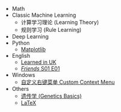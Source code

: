 - Math
- Classic Machine Learning
  - 计算学习理论 (Learning Theory)
  - 规则学习 (Rule Learning)
- Deep Learning
- Python
  - [Matplotlib](python/matplotlib.md)
- English
  - [Learned in UK](english/learned-in-uk.md)
  - [*Friends* S01 E01](english/friends-s01e01.md)
- Windows
  - [自定义右键菜单 Custom Context Menu](windows/context-menu.md)
- Others
  - [遗传学 (Genetics Basics)](others/genetics.md)
  - [LaTeX](others/latex.md)